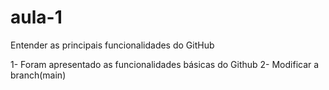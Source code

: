 # aula-1
Entender as principais funcionalidades do GitHub 

1- Foram apresentado as funcionalidades básicas do Github
2- Modificar a branch(main)




